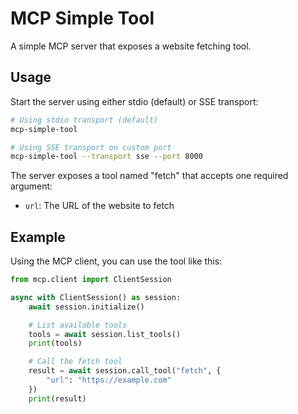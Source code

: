 # MCP Simple Tool

A simple MCP server that exposes a website fetching tool.

## Usage

Start the server using either stdio (default) or SSE transport:

```bash
# Using stdio transport (default)
mcp-simple-tool

# Using SSE transport on custom port
mcp-simple-tool --transport sse --port 8000
```

The server exposes a tool named "fetch" that accepts one required argument:

- `url`: The URL of the website to fetch

## Example

Using the MCP client, you can use the tool like this:

```python
from mcp.client import ClientSession

async with ClientSession() as session:
    await session.initialize()

    # List available tools
    tools = await session.list_tools()
    print(tools)

    # Call the fetch tool
    result = await session.call_tool("fetch", {
        "url": "https://example.com"
    })
    print(result)
```

